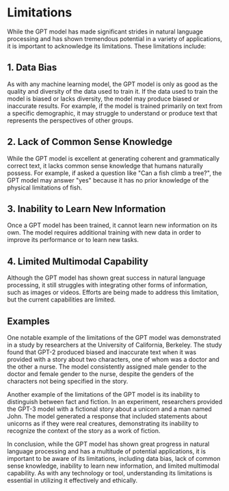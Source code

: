 # Limitations

While the GPT model has made significant strides in natural language processing and has shown tremendous potential in a variety of applications, it is important to acknowledge its limitations. These limitations include:

## 1. Data Bias

As with any machine learning model, the GPT model is only as good as the quality and diversity of the data used to train it. If the data used to train the model is biased or lacks diversity, the model may produce biased or inaccurate results. For example, if the model is trained primarily on text from a specific demographic, it may struggle to understand or produce text that represents the perspectives of other groups.

## 2. Lack of Common Sense Knowledge

While the GPT model is excellent at generating coherent and grammatically correct text, it lacks common sense knowledge that humans naturally possess. For example, if asked a question like "Can a fish climb a tree?", the GPT model may answer "yes" because it has no prior knowledge of the physical limitations of fish.

## 3. Inability to Learn New Information

Once a GPT model has been trained, it cannot learn new information on its own. The model requires additional training with new data in order to improve its performance or to learn new tasks.

## 4. Limited Multimodal Capability

Although the GPT model has shown great success in natural language processing, it still struggles with integrating other forms of information, such as images or videos. Efforts are being made to address this limitation, but the current capabilities are limited.

## Examples

One notable example of the limitations of the GPT model was demonstrated in a study by researchers at the University of California, Berkeley. The study found that GPT-2 produced biased and inaccurate text when it was provided with a story about two characters, one of whom was a doctor and the other a nurse. The model consistently assigned male gender to the doctor and female gender to the nurse, despite the genders of the characters not being specified in the story.

Another example of the limitations of the GPT model is its inability to distinguish between fact and fiction. In an experiment, researchers provided the GPT-3 model with a fictional story about a unicorn and a man named John. The model generated a response that included statements about unicorns as if they were real creatures, demonstrating its inability to recognize the context of the story as a work of fiction.

In conclusion, while the GPT model has shown great progress in natural language processing and has a multitude of potential applications, it is important to be aware of its limitations, including data bias, lack of common sense knowledge, inability to learn new information, and limited multimodal capability. As with any technology or tool, understanding its limitations is essential in utilizing it effectively and ethically.

